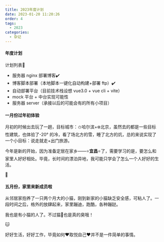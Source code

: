 ```yaml
---
title: 2023年度计划
date: 2023-01-20 11:20:26
order: 4
tags: 
  - 2023
categories: 
  - 杂记
---
```


<!-- @format -->

#### 年度计划

计划列表:100:

- 服务器 nginx 部署博客:heavy_check_mark:
- 博客脚本部署（本地脚本一键化自动构建+部署 ftp）:heavy_check_mark:
- 自动部署平台（目前技术栈设想 vue3.0 + vue cli + vite）
- mock 平台 + 中台实现可能性
- 服务器 server（承接以后的可能会有的所有小项目）

#### 一月份过年初体验

月初的时候出去玩了一趟，目标城市：:snowman:哈尔滨+:snowflake:北京，虽然去的都是一些目标性建筑，也体验了-20° 的冷，看了场北方的雪，睡了北方的炕，总的来说实现了一个小目标：说走就走+出门旅游。

今年是新的开始，因为准备定居在家乡——:star:<b>宜昌</b>:star:了，需要学习的是，要怎么和家里人好好相处。毕竟，长时间的漂泊异地，我可能只学会了怎么一个人好好的生活。

:hamster:

#### 五月份，家里来新成员啦

从邻居家抱养了一只两个月大的小猫，刚到新家的小猫缺乏安全感，可粘人了。一段时间之后，格外的放肆起来，家里蹦迪，跑酷，各种蹦跶。

我也是有小猫的人了。不过猫:shit:也是真的臭哦！

:cat:

好好生活，好好工作，毕竟如何:heart:取悦自己:heart:并不是一件简单的事情。
